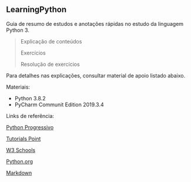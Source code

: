 ## LearningPython

Guia de resumo de estudos e anotações rápidas no estudo da linguagem Python 3.

> Explicação de conteúdos
>
> Exercícios
>
> Resolução de exercícios

Para detalhes nas explicações, consultar material de apoio listado abaixo.


Materiais:
- Python 3.8.2
- PyCharm Communit Edition 2019.3.4

Links de referência:

[Python Progressivo](https://www.pythonprogressivo.net/ "Material de estudo")

[Tutorials Point](https://www.tutorialspoint.com/python3/index.htm "Material de consulta")

[W3 Schools](https://www.w3schools.com/python/default.asp "Material de consulta")

[Python.org](https://docs.python.org/3/)

[Markdown](https://www.markdownguide.org/)

